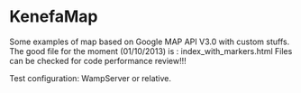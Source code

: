 KenefaMap
=========

Some examples of map based on Google MAP API V3.0 with custom stuffs.
The good file for the moment (01/10/2013) is : index_with_markers.html
Files can be checked for code performance review!!!

Test configuration:
 WampServer or relative.
